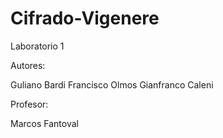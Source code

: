 # Cifrado-Vigenere
Laboratorio 1

Autores:

Guliano Bardi
Francisco Olmos
Gianfranco Caleni


Profesor:

Marcos Fantoval
